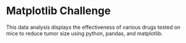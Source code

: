 # Matplotlib Challenge

This data analysis displays the effectiveness of various drugs tested on mice to reduce tumor size using python, pandas, and matplotlib.
